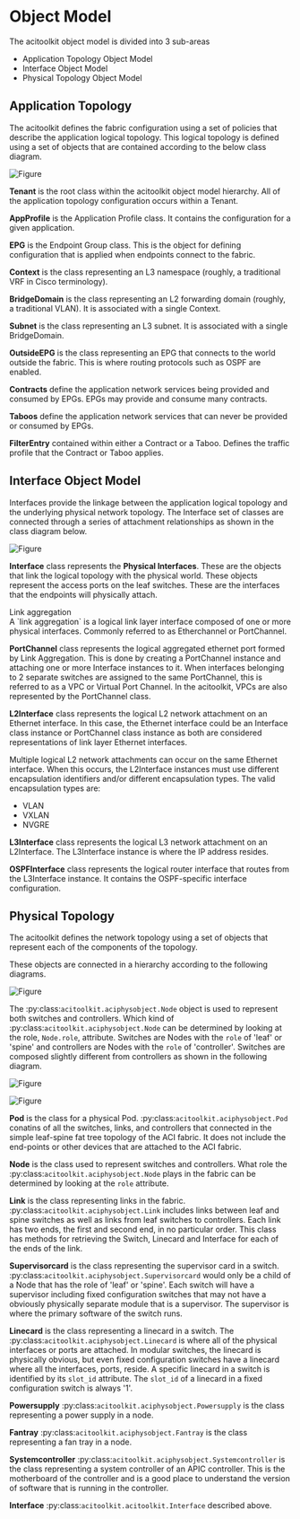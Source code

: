 Object Model
============

The acitoolkit object model is divided into 3 sub-areas

* Application Topology Object Model
* Interface Object Model
* Physical Topology Object Model

Application Topology
--------------------
The acitoolkit defines the fabric configuration using a set of policies that describe the application logical topology.  This logical topology is defined using a set of objects that are contained according to the below class diagram.

![Figure](/posts/files/aci-107-aci-toolkit/assets/apptopo.png)
	   
**Tenant** is the root class within the acitoolkit object model hierarchy.  All of the application topology configuration occurs within a Tenant.

**AppProfile** is the Application Profile class.  It contains the configuration for a given application.

**EPG** is the Endpoint Group class.  This is the object for defining configuration that is applied when endpoints connect to the fabric.

**Context** is the class representing an L3 namespace (roughly, a traditional VRF in Cisco terminology).

**BridgeDomain** is the class representing an L2 forwarding domain (roughly, a traditional VLAN).  It is associated with a single Context.

**Subnet** is the class representing an L3 subnet.  It is associated with a single BridgeDomain.

**OutsideEPG** is the class representing an EPG that connects to the world outside the fabric.  This is where routing protocols such as OSPF are enabled.

**Contracts** define the application network services being provided and consumed by EPGs.  EPGs may provide and consume many contracts.

**Taboos** define the application network services that can never be provided or consumed by EPGs.

**FilterEntry** contained within either a Contract or a Taboo.  Defines the traffic profile that the Contract or Taboo applies.

Interface Object Model
----------------------
Interfaces provide the linkage between the application logical topology and the underlying physical network topology.  The Interface set of classes are connected through a series of attachment relationships as shown in the class diagram below.

![Figure](/posts/files/aci-107-aci-toolkit/assets/interfacemodel.png)

**Interface** class represents the **Physical Interfaces**.  These are the objects that link the logical topology with the physical world.  These objects represent the access ports on the leaf switches.  These are the interfaces that the endpoints will physically attach.

<div class="ui message">
  <div class="ui header">Link aggregation</div>
   A `link aggregation` is a logical link layer interface composed of
   one or more physical interfaces. Commonly referred to as
   Etherchannel or PortChannel.
</div>
   

**PortChannel** class represents the logical aggregated ethernet port formed by Link Aggregation.  This is done by creating a PortChannel instance and attaching one or more Interface instances to it.  When interfaces belonging to 2 separate switches are assigned to the same PortChannel, this is referred to as a VPC or Virtual Port Channel. In the acitoolkit, VPCs are also represented by the PortChannel class.

**L2Interface** class represents the logical L2 network attachment on an Ethernet interface.  In this case, the Ethernet interface could be an Interface class instance or PortChannel class instance as both are considered representations of link layer Ethernet interfaces.

Multiple logical L2 network attachments can occur on the same Ethernet interface.  When this occurs, the L2Interface instances must use different encapsulation identifiers and/or different encapsulation types.  The valid encapsulation types are:

* VLAN
* VXLAN
* NVGRE

**L3Interface** class represents the logical L3 network attachment on an L2Interface.  The L3Interface instance is where the IP address resides.

**OSPFInterface** class represents the logical router interface that routes from the L3Interface instance.  It contains the OSPF-specific interface configuration.

Physical Topology
-----------------
The acitoolkit defines the network topology using a set of objects that represent each of the components of the topology. 

These objects are connected in a hierarchy according to the following diagrams.

![Figure](/posts/files/aci-107-aci-toolkit/assets/objectModelTop.png)

The :py:class:`acitoolkit.aciphysobject.Node` object is used to represent both switches and controllers.
Which kind of :py:class:`acitoolkit.aciphysobject.Node` can be determined by looking at the role, ``Node.role``,
attribute.  Switches are Nodes with the ``role`` of 'leaf' or 'spine'
and controllers are Nodes with the ``role`` of 'controller'.  Switches
are composed slightly different from controllers as shown in the
following diagram.

![Figure](/posts/files/aci-107-aci-toolkit/assets/objectModelSwitch.png)

![Figure](/posts/files/aci-107-aci-toolkit/assets/objectModelController.png)
	   
**Pod** is the class for a physical Pod.  :py:class:`acitoolkit.aciphysobject.Pod` conatins of all the
switches, links, and controllers that connected in the simple leaf-spine fat tree topology of the ACI fabric.  It does not include the end-points or other devices that are attached to the ACI fabric.

**Node** is the class used to represent switches and controllers.
What role the :py:class:`acitoolkit.aciphysobject.Node` plays in the fabric can be determined by looking at
the ``role`` attribute.

**Link** is the class representing links in the fabric.  :py:class:`acitoolkit.aciphysobject.Link` includes links between leaf and spine switches as well as links from leaf switches to controllers.  Each link has two ends, the first and second end, in no particular order.  This class has methods for retrieving the Switch, Linecard and Interface for each of the ends of the link.

**Supervisorcard** is the class representing the supervisor card in a switch. :py:class:`acitoolkit.aciphysobject.Supervisorcard` would only be a child of a Node that has the role of 'leaf' or 'spine'.  Each switch will have a supervisor including fixed configuration switches that may not have a obviously physically separate module that is a supervisor.  The supervisor is where the primary software of the switch runs.

**Linecard** is the class representing a linecard in a switch.  The :py:class:`acitoolkit.aciphysobject.Linecard` is where all of the physical interfaces or ports are attached.  In modular switches, the linecard is physically obvious, but even fixed configuration switches have a linecard where all the interfaces, ports, reside.  A specific linecard in a switch is identified by its ``slot_id`` attribute.  The ``slot_id`` of a linecard in a fixed configuration switch is always '1'.

**Powersupply** :py:class:`acitoolkit.aciphysobject.Powersupply` is the class representing a power supply in a node.

**Fantray** :py:class:`acitoolkit.aciphysobject.Fantray` is the class representing a fan tray in a node.

**Systemcontroller** :py:class:`acitoolkit.aciphysobject.Systemcontroller` is the class representing a system controller of an APIC controller.  This is the motherboard of the controller and is a good place to understand the version of software that is running in the controller.

**Interface** :py:class:`acitoolkit.acitoolkit.Interface` described above.